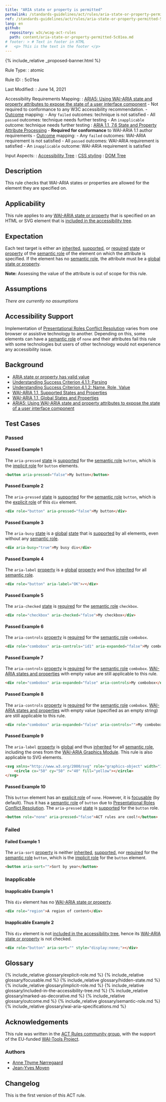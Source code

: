 ```yaml
---
title: "ARIA state or property is permitted"
permalink: /standards-guidelines/act/rules/aria-state-or-property-permitted-5c01ea/
ref: /standards-guidelines/act/rules/aria-state-or-property-permitted-5c01ea/
lang: en
github:
  repository: w3c/wcag-act-rules
  path: content/aria-state-or-property-permitted-5c01ea.md
# footer: > # Text in footer in HTML
#   <p> This is the text in the footer </p>
---
```


{% include_relative _proposed-banner.html %}

Rule Type:
:   atomic

Rule ID:
:   5c01ea

Last Modified:
:   June 14, 2021

Accessibility Requirements Mapping:
:   [ARIA5: Using WAI-ARIA state and property attributes to expose the state of a user interface component](https://www.w3.org/WAI/WCAG21/Techniques/aria/ARIA5)
    - Not required to conformance to any W3C accessibility recommendation.
    - [Outcome](#outcome) mapping:
        - Any `failed` outcomes: technique is not satisfied
        - All `passed` outcomes: technique needs further testing
        - An `inapplicable` outcome: technique needs further testing
:   [ARIA 1.1, 7.6 State and Property Attribute Processing](https://www.w3.org/TR/wai-aria-1.1/#state_property_processing)
    - **Required for conformance** to WAI-ARIA 1.1 author requirements
    - [Outcome](#outcome) mapping:
        - Any `failed` outcomes: WAI-ARIA requirement is not satisfied
        - All `passed` outcomes: WAI-ARIA requirement is satisfied
        - An `inapplicable` outcome: WAI-ARIA requirement is satisfied

Input Aspects:
:   [Accessibility Tree](https://www.w3.org/TR/act-rules-aspects/#input-aspects-accessibility)
:   [CSS styling](https://www.w3.org/TR/act-rules-aspects/#input-aspects-css)
:   [DOM Tree](https://www.w3.org/TR/act-rules-aspects/#input-aspects-dom)

## Description

This rule checks that WAI-ARIA states or properties are allowed for the element they are specified on.

## Applicability

This rule applies to any [WAI-ARIA state or property][] that is specified on an HTML or SVG element that is [included in the accessibility tree][].

## Expectation

Each test target is either an [inherited][], [supported][], or [required][] [state][] or [property][] of the [semantic role][] of the element on which the attribute is specified. If the element has no [semantic role][], the attribute must be a [global state or property][global].

**Note:** Assessing the value of the attribute is out of scope for this rule.

## Assumptions

_There are currently no assumptions_

## Accessibility Support

Implementation of [Presentational Roles Conflict Resolution][] varies from one browser or assistive technology to another. Depending on this, some elements can have a [semantic role][] of `none` and their attributes fail this rule with some technologies but users of other technology would not experience any accessibility issue.

## Background

- [ARIA state or property has valid value](https://act-rules.github.io/rules/6a7281)
- [Understanding Success Criterion 4.1.1: Parsing](https://www.w3.org/WAI/WCAG21/Understanding/parsing.html)
- [Understanding Success Criterion 4.1.2: Name, Role, Value](https://www.w3.org/WAI/WCAG21/Understanding/name-role-value.html)
- [WAI-ARIA 1.1, Supported States and Properties](https://www.w3.org/TR/wai-aria-1.1/#states_and_properties)
- [WAI-ARIA 1.1, Global States and Properties](https://www.w3.org/TR/wai-aria-1.1/#global_states)
- [ARIA5: Using WAI-ARIA state and property attributes to expose the state of a user interface component](https://www.w3.org/WAI/WCAG21/Techniques/aria/ARIA5)

## Test Cases

### Passed

#### Passed Example 1

The `aria-pressed` [state][] is [supported][] for the [semantic role][] `button`, which is the [implicit role][] for `button` elements.

```html
<button aria-pressed="false">My button</button>
```

#### Passed Example 2

The `aria-pressed` [state][] is [supported][] for the [semantic role][] `button`, which is the [explicit role][] of this `div` element.

```html
<div role="button" aria-pressed="false">My button</div>
```

#### Passed Example 3

The `aria-busy` [state][] is a [global][] [state][] that is [supported][] by all elements, even without any [semantic role][].

```html
<div aria-busy="true">My busy div</div>
```

#### Passed Example 4

The `aria-label` [property][] is a [global][] [property][] and thus [inherited][] for all [semantic role][].

```html
<div role="button" aria-label="OK">✓</div>
```

#### Passed Example 5

The `aria-checked` [state][] is [required][] for the [semantic role][] `checkbox`.

```html
<div role="checkbox" aria-checked="false">My checkbox</div>
```

#### Passed Example 6

The `aria-controls` [property][] is [required][] for the [semantic role][] `combobox`.

```html
<div role="combobox" aria-controls="id1" aria-expanded="false">My combobox</div>
```

#### Passed Example 7

The `aria-controls` [property][] is [required][] for the [semantic role][] `combobox`. [WAI-ARIA states and properties][wai-aria state or property] with empty value are still applicable to this rule.

```html
<div role="combobox" aria-expanded="false" aria-controls>My combobox</div>
```

#### Passed Example 8

The `aria-controls` [property][] is [required][] for the [semantic role][] `combobox`. [WAI-ARIA states and properties][wai-aria state or property] with empty value (specified as an empty string) are still applicable to this rule.

```html
<div role="combobox" aria-expanded="false" aria-controls="">My combobox</div>
```

#### Passed Example 9

The `aria-label` [property][] is [global][] and thus [inherited][] for all [semantic role][], including the ones from the [WAI-ARIA Graphics Module](https://www.w3.org/TR/graphics-aria-1.0). This rule is also applicable to SVG elements.

```html
<svg xmlns="http://www.w3.org/2000/svg" role="graphics-object" width="100" height="100" aria-label="yellow circle">
	<circle cx="50" cy="50" r="40" fill="yellow"></circle>
</svg>
```

#### Passed Example 10

This `button` element has an [explicit role][] of `none`. However, it is [focusable][] (by default). Thus it has a [semantic role][] of `button` due to [Presentational Roles Conflict Resolution][]. The `aria-pressed` [state][] is [supported][] for the `button` role.

```html
<button role="none" aria-pressed="false">ACT rules are cool!</button>
```

### Failed

#### Failed Example 1

The `aria-sort` [property][] is neither [inherited][], [supported][], nor [required][] for the [semantic role][] `button`, which is the [implicit role][] for the `button` element.

```html
<button aria-sort="">Sort by year</button>
```

### Inapplicable

#### Inapplicable Example 1

This `div` element has no [WAI-ARIA state or property][].

```html
<div role="region">A region of content</div>
```

#### Inapplicable Example 2

This `div` element is not [included in the accessibility tree][], hence its [WAI-ARIA state or property][] is not checked.

```html
<div role="button" aria-sort="" style="display:none;"></div>
```

## Glossary

{% include_relative glossary/explicit-role.md %}
{% include_relative glossary/focusable.md %}
{% include_relative glossary/hidden-state.md %}
{% include_relative glossary/implicit-role.md %}
{% include_relative glossary/included-in-the-accessibility-tree.md %}
{% include_relative glossary/marked-as-decorative.md %}
{% include_relative glossary/outcome.md %}
{% include_relative glossary/semantic-role.md %}
{% include_relative glossary/wai-aria-specifications.md %}

## Acknowledgements

This rule was written in the [ACT Rules community group](https://w3.org/community/act-r/), 
with the support of the EU-funded [WAI-Tools Project](https://www.w3.org/WAI/about/projects/wai-tools/).

### Authors

- [Anne Thyme Nørregaard](https://github.com/annethyme)
- [Jean-Yves Moyen](https://github.com/Jym77)

## Changelog

This is the first version of this ACT rule.

[explicit role]: #explicit-role 'Definition of Explicit Role'
[focusable]: #focusable 'Definition of focusable'
[global]: https://www.w3.org/TR/wai-aria-1.1/#global_states 'Definition of Global ARIA States and Properties'
[implicit role]: #implicit-role 'Definition of Implicit Role'
[included in the accessibility tree]: #included-in-the-accessibility-tree 'Definition of Included in the Accessibility Tree'
[inherited]: https://www.w3.org/TR/wai-aria/#inheritedattributes 'Definition of Inherited ARIA States and Properties'
[presentational roles conflict resolution]: https://www.w3.org/TR/wai-aria-1.1/#conflict_resolution_presentation_none 'Presentational Roles Conflict Resolution'
[property]: https://www.w3.org/TR/wai-aria/#dfn-property 'Definition of ARIA Property'
[required]: https://www.w3.org/TR/wai-aria/#requiredState 'Definition of Required ARIA States and Properties'
[semantic role]: #semantic-role 'Definition of Semantic Role'
[state]: https://www.w3.org/TR/wai-aria/#dfn-state 'Definition of ARIA State'
[supported]: https://www.w3.org/TR/wai-aria/#supportedState 'Definition of Supported ARIA States and Properties'
[wai-aria state or property]: https://www.w3.org/TR/wai-aria-1.1/#state_prop_def 'Definition of ARIA States and Properties'
